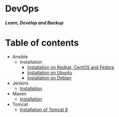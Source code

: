 # DevOps
#### _Learn, Develop and Backup_
Table of contents
=================
<!--ts-->
   * Ansible
     * Installation
       * [Installation on Redhat, CentOS and Fedora](Ansible/Ansible_installation/Installation_Ansible_on_Redhat_CentOS_Fedora.md)
       * [Installation on Ubuntu](Ansible/Ansible_installation/Installation_Ansible_on_Ubuntu.md)
       * [Installation on Debian](Ansible/Ansible_installation/Installation_Ansible_on_Debian.md)
   * Jenkins
     * [Installation](https://github.com/maheshkn400/DevOps/blob/master/Jenkins/Jenkins_installation.md)
   * Maven
     * [Installation](https://github.com/maheshkn400/DevOps/blob/master/Maven/Maven_installation.md)
   * Tomcat
     * [Installation of Tomcat 8](https://github.com/maheshkn400/DevOps/blob/master/Tomcat/tomcat8_installation.md)
<!--te-->
